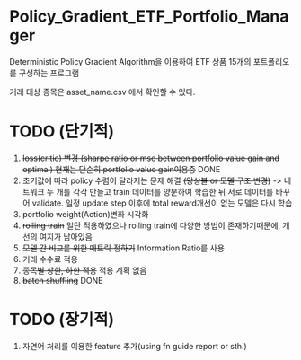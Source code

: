 # Policy_Gradient_ETF_Portfolio_Manager

Deterministic Policy Gradient Algorithm을 이용하여
ETF 상품 15개의 포트폴리오를 구성하는 프로그램

거래 대상 종목은 asset_name.csv 에서 확인할 수 있다. 


# TODO (단기적)
1. ~~loss(critic) 변경 (sharpe ratio or mse between portfolio value gain and optimal) 현재는 단순히 portfolio value gain이용중~~ DONE
1. 초기값에 따라 policy 수렴이 달라지는 문제 해결 ~~(앙상블 or 모델 구조 변경)~~ -> 네트워크 두 개를 각각 만들고 train 데이터를 양분하여 학습한 뒤 서로 데이터를 바꾸어 validate. 일정 update step 이후에 total reward개선이 없는 모델은 다시 학습
1. portfolio weight(Action)변화 시각화
1. ~~rolling train~~ 일단 적용하였으나 rolling train에 다양한 방법이 존재하기때문에, 개선의 여지가 남아있음
1. ~~모델 간 비교를 위한 메트릭 정하기~~ Information Ratio를 사용
1. 거래 수수료 적용
1. ~~종목별 상한, 하한 적용~~ 적용 계획 없음
1. ~~batch shuffling~~ DONE


# TODO (장기적)
1. 자연어 처리를 이용한 feature 추가(using fn guide report or sth.)
